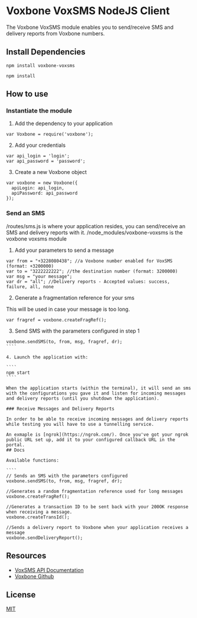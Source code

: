 # Voxbone VoxSMS NodeJS Client

The Voxbone VoxSMS module enables you to send/receive SMS and delivery reports from Voxbone numbers.

## Install Dependencies

`npm install voxbone-voxsms`

`npm install`

## How to use

### Instantiate the module
1. Add the dependency to your application

`````
var Voxbone = require('voxbone');
`````

2. Add your credentials

````
var api_login = 'login';
var api_password = 'password';
``````

3. Create a new Voxbone object

`````
var voxbone = new Voxbone({
  apiLogin: api_login,
  apiPassword: api_password
});
``````

### Send an SMS

/routes/sms.js is where your application resides, you can send/receive an SMS and delivery reports with it.
/node_modules/voxbone-voxsms is the voxbone voxsms module

1. Add your parameters to send a message

`````
var from = "+3228080438"; //a Voxbone number enabled for VoxSMS (format: +3200000)
var to = "3222222222"; //the destination number (format: 3200000)
var msg = "your message";
var dr = "all"; //Delivery reports - Accepted values: success, failure, all, none
`````

2. Generate a fragmentation reference for your sms

This will be used in case your message is too long.

`````
var fragref = voxbone.createFragRef();
`````

3. Send SMS with the parameters configured in step 1

`````
voxbone.sendSMS(to, from, msg, fragref, dr);
````

4. Launch the application with:

````
npm start
````

When the application starts (within the terminal), it will send an sms with the configurations you gave it and listen for incoming messages and delivery reports (until you shutdown the application).

### Receive Messages and Delivery Reports

In order to be able to receive incoming messages and delivery reports  while testing you will have to use a tunnelling service.

An exmaple is [ngrok](https://ngrok.com/). Once you've got your ngrok public URL set up, add it to your configured callback URL in the portal.
## Docs

Available functions:

````
// Sends an SMS with the parameters configured
voxbone.sendSMS(to, from, msg, fragref, dr);
`````

`````
//Generates a random fragmentation reference used for long messages
voxbone.createFragRef();
`````

`````
//Generates a transaction ID to be sent back with your 200OK response when receiving a message.
voxbone.createTransId();
`````

`````
//Sends a delivery report to Voxbone when your application receives a message
voxbone.sendDeliveryReport();
`````

## Resources
* [VoxSMS API Documentation](https://developers.voxbone.com/docs/sms/overview/)
* [Voxbone Github](https://github.com/voxbone/voxsms-node-client)

## License

[MIT](LICENSE)

[npm-url]: https://npmjs.org/package/voxbone-voxsms
[downloads-url]: https://npmjs.org/package/voxbone-voxsms
